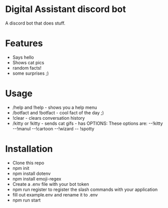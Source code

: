 # Digital Assistant discord bot
A discord bot that does stuff. 

# Features
- Says hello
- Shows cat pics
- random facts!
- some surprises ;)

# Usage
- /help and !help - shows you a help menu
- /botfact and !botfact - cool fact of the day ;)
- !clear - clears conversation history
- /kitty or !kitty - sends cat gifs - has OPTIONS:
These options are:
--!kitty
  --!manul
  --!cartoon
  --!wizard
 -- !spotty

# Installation
- Clone this repo
- npm init
- npm install dotenv
- npm install emoji-regex
- Create a .env file with your bot token
- npm run register to register the slash commands with your application
- fill out example.env and rename it to .env
- npm run start
